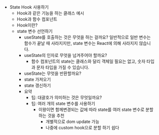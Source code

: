 - State Hook 사용하기
    - Hook과 같은 기능을 하는 클래스 예시
    - Hook과 함수 컴포넌트
    - Hook이란?
    - state 변수 선언하기
        - useState를 호출하는 것은 무엇을 하는 걸까요?
            일반적으로 일반 변수는 함수가 끝날 때 사라지지만, state 변수는 React에 의해 사라지지 않습니다.
        - useState의 인자로 무엇을 넘겨주어야 할까요?
            - 함수 컴포넌트의 state는 클래스와 달리 객체일 필요는 없고, 숫자 타입과 문자 타입을 가질 수 있습니다.
        - useState는 무엇을 반환할까요?
        - state 가져오기
        - state 갱신하기 
        - 요약
            - 팁: 대괄호가 의미하는 것은 무엇일까요?
            - 팁: 여러 개의 state 변수를 사용하기
                - 이왕이면 함께변경되는 값에 따라 state를 여러 state 변수로 분할하는 것을 추천 
                    - 개별적으로 dom update 가능
                    - 나중에 custom hook으로 분할 하기 쉽다
